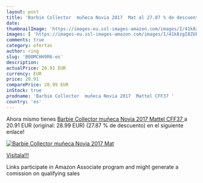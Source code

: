 ```yaml
---
layout: post
title: 'Barbie Collector  muñeca Novia 2017  Mat al 27.87 % de descuento'
date: 
thumbnailImage: 'https://images-eu.ssl-images-amazon.com/images/I/41k8zgI8ZUL._SL200_.jpg'
images: [ 'https://images-eu.ssl-images-amazon.com/images/I/41k8zgI8ZUL._SL200_.jpg' ]
comments: true
category: ofertas
author: ring
slug: 'B00MCHH9R6-es'
description:
actualPrice: 20.91 EUR
currency: EUR
price: 20.91
comparePrice: 28.99 EUR
inStock: true
prodname: 'Barbie Collector  muñeca Novia 2017  Mattel CFF37 '
country: 'es'
---
```


Ahora mismo tienes [Barbie Collector  muñeca Novia 2017  Mattel CFF37 ](https://www.amazon.es/dp/B00MCHH9R6/?tag=tolees-21) a 20.91 EUR (original: 28.99 EUR) (27.87 %  de descuento) en el siguiente enlace!

[![Barbie Collector  muñeca Novia 2017  Mat](https://images-eu.ssl-images-amazon.com/images/I/41k8zgI8ZUL._SL200_.jpg)](https://www.amazon.es/dp/B00MCHH9R6/?tag=tolees-21)

[Visítala!!!](https://www.amazon.es/dp/B00MCHH9R6/?tag=tolees-21)

Links participate in Amazon Associate program and might generate a comission on qualifying sales
